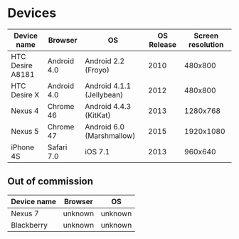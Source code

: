 # Devices

Device name | Browser     | OS          | OS Release | Screen resolution
----------- | ----------- | ----------- | ---------- | -----------------
HTC Desire A8181 | Android 4.0 | Android 2.2 (Froyo) | 2010 | 480x800
HTC Desire X | Android 4.0 | Android 4.1.1 (Jellybean) | 2012 | 480x800
Nexus 4     | Chrome 46   | Android 4.4.3 (KitKat) | 2013     | 1280x768
Nexus 5     | Chrome 47   | Android 6.0 (Marshmallow) | 2015 | 1920x1080
iPhone 4S   | Safari 7.0  | iOS 7.1     | 2013       | 960x640

## Out of commission

Device name | Browser     | OS
----------- | ----------- | -----------
Nexus 7     | unknown     | unknown
Blackberry  | unknown     | unknown
